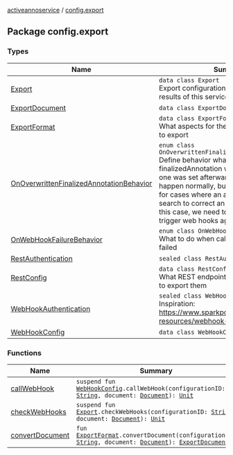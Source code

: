 [activeannoservice](../index.md) / [config.export](./index.md)

## Package config.export

### Types

| Name | Summary |
|---|---|
| [Export](-export/index.md) | `data class Export`<br>Export configuration for consuming the results of this service |
| [ExportDocument](-export-document/index.md) | `data class ExportDocument` |
| [ExportFormat](-export-format/index.md) | `data class ExportFormat`<br>What aspects for the document and results to export |
| [OnOverwrittenFinalizedAnnotationBehavior](-on-overwritten-finalized-annotation-behavior/index.md) | `enum class OnOverwrittenFinalizedAnnotationBehavior`<br>Define behavior what to do when a finalizedAnnotation was defined, but a new one was set afterwards. This would not happen normally, but cannot be prevented for cases where an annotation is found via search to correct an earlier mistake. For this case, we need to define if we want to trigger web hooks again or not. |
| [OnWebHookFailureBehavior](-on-web-hook-failure-behavior/index.md) | `enum class OnWebHookFailureBehavior`<br>What to do when calling the WebHook failed |
| [RestAuthentication](-rest-authentication/index.md) | `sealed class RestAuthentication` |
| [RestConfig](-rest-config/index.md) | `data class RestConfig`<br>What REST endpoints to activate and how to export them |
| [WebHookAuthentication](-web-hook-authentication/index.md) | `sealed class WebHookAuthentication`<br>Inspiration: https://www.sparkpost.com/docs/tech-resources/webhook-authentication/ |
| [WebHookConfig](-web-hook-config/index.md) | `data class WebHookConfig` |

### Functions

| Name | Summary |
|---|---|
| [callWebHook](call-web-hook.md) | `suspend fun `[`WebHookConfig`](-web-hook-config/index.md)`.callWebHook(configurationID: `[`String`](https://kotlinlang.org/api/latest/jvm/stdlib/kotlin/-string/index.html)`, document: `[`Document`](../document/-document/index.md)`): `[`Unit`](https://kotlinlang.org/api/latest/jvm/stdlib/kotlin/-unit/index.html) |
| [checkWebHooks](check-web-hooks.md) | `suspend fun `[`Export`](-export/index.md)`.checkWebHooks(configurationID: `[`String`](https://kotlinlang.org/api/latest/jvm/stdlib/kotlin/-string/index.html)`, document: `[`Document`](../document/-document/index.md)`): `[`Unit`](https://kotlinlang.org/api/latest/jvm/stdlib/kotlin/-unit/index.html) |
| [convertDocument](convert-document.md) | `fun `[`ExportFormat`](-export-format/index.md)`.convertDocument(configurationID: `[`String`](https://kotlinlang.org/api/latest/jvm/stdlib/kotlin/-string/index.html)`, document: `[`Document`](../document/-document/index.md)`): `[`ExportDocument`](-export-document/index.md) |
